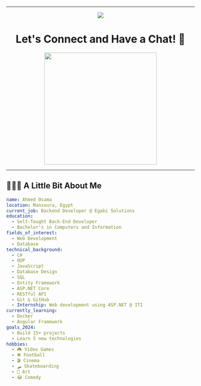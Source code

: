 


---
<p align="center">
  <img src="https://capsule-render.vercel.app/api?type=waving&color=gradient&text=Hi👋I'm-Ahmed!&height=100&section=header&textColor=00000"/>
</p>

<h1 align="center">Let's Connect and Have a Chat! 💬</h1>

<p align="center">
  <img src="https://i.giphy.com/media/q217GUnfKAmJlFcjBX/giphy.webp" width="300"/>
</p>

---

## 👨🏻‍💻 A Little Bit About Me

```yaml
name: Ahmed Osama
location: Mansoura, Egypt
current_job: Backend Developer @ Egabi Solutions
education:
  - Self-Taught Back-End Developer
  - Bachelor's in Computers and Information
fields_of_interest:
  - Web Development
  - Database
technical_background:
  - C#
  - OOP
  - JavaScript
  - Database Design
  - SQL
  - Entity Framework
  - ASP.NET Core
  - RESTful API
  - Git & GitHub
  - Internship: Web development using ASP.NET @ ITI
currently_learning:
  - Docker
  - Angular Framework
goals_2024:
  - Build 15+ projects
  - Learn 5 new technologies
hobbies:
  - 🎮 Video Games
  - ⚽ Football
  - 🎬 Cinema
  - 🛹 Skateboarding
  - 🎨 Art
  - 😂 Comedy


  
